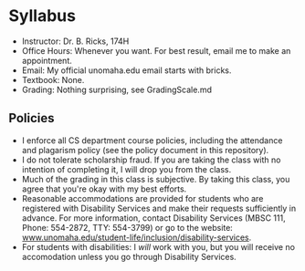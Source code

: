 # Syllabus

- Instructor: Dr. B. Ricks, 174H
- Office Hours: Whenever you want. For best result, email me to make an appointment.
- Email: My official unomaha.edu email starts with bricks.
- Textbook: None.
- Grading: Nothing surprising, see GradingScale.md

## Policies

- I enforce all CS department course policies, including the attendance and plagarism policy (see the policy document in this repository).
- I do not tolerate scholarship fraud. If you are taking the class with no intention of completing it, I will drop you from the class.
- Much of the grading in this class is subjective.  By taking this class, you agree that you're okay with my best efforts.
- Reasonable accommodations are provided for students who are registered with Disability Services and make their requests sufficiently in advance. For more information, contact Disability Services (MBSC 111, Phone: 554-2872, TTY: 554-3799) or go to the website: www.unomaha.edu/student-life/inclusion/disability-services. 
- For students with disabilities: I *will* work with you, but you will receive no accomodation unless you go through Disability Services.
